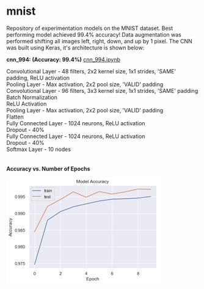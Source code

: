 # mnist

Repository of experimentation models on the MNIST dataset. Best performing model achieved 99.4% accuracy! Data
augmentation was performed shifting all images left, right, down, and up by 1 pixel. 
The CNN was built using Keras, it's architecture is shown below:

**cnn_994: (Accuracy: 99.4%)** [cnn_994.ipynb](https://github.com/BrennoR/mnist/blob/master/cnn_994.ipynb)

Convolutional Layer - 48 filters, 2x2 kernel size, 1x1 strides, 'SAME' padding, ReLU activation\
Pooling Layer - Max activation, 2x2 pool size, 'VALID' padding\
Convolutional Layer - 96 filters, 3x3 kernel size, 1x1 strides, 'SAME' padding\
Batch Normalization\
ReLU Activation\
Pooling Layer - Max activation, 2x2 pool size, 'VALID' padding\
Flatten\
Fully Connected Layer - 1024 neurons, ReLU activation\
Dropout - 40%\
Fully Connected Layer - 1024 neurons, ReLU activation\
Dropout - 40%\
Softmax Layer - 10 nodes
<br><br><br>
**Accuracy vs. Number of Epochs**

![Accuracy vs. Number of Epochs](images/cnn_994_accuracy.png)
